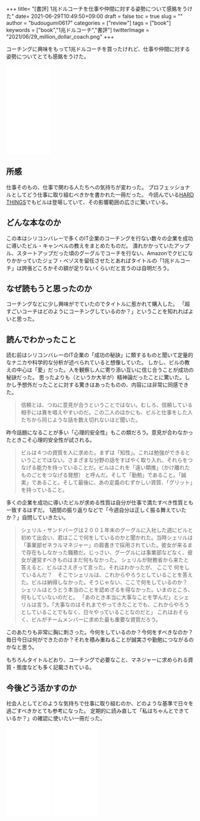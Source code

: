 +++
title= "[書評] 1兆ドルコーチを仕事や仲間に対する姿勢について感銘をうけた"
date= 2021-06-29T10:49:50+09:00
draft = false
toc = true
slug = ""
author = "budougumi0617"
categories = ["review"]
tags = ["book"]
keywords = ["book","1兆ドルコーチ","書評"]
twitterImage = "2021/06/29_million_dollar_coach.png"
+++

コーチングに興味をもって1兆ドルコーチを買ったけれど、仕事や仲間に対する姿勢についてとても感銘をうけた。

<iframe style="width:120px;height:240px;" marginwidth="0" marginheight="0" scrolling="no" frameborder="0" src="//rcm-fe.amazon-adsystem.com/e/cm?lt1=_blank&bc1=000000&IS2=1&bg1=FFFFFF&fc1=000000&lc1=0000FF&t=github.io-22&language=ja_JP&o=9&p=8&l=as4&m=amazon&f=ifr&ref=as_ss_li_til&asins=B07ZCY5BXF&linkId=bcda5af6ac52affa1de717d4c7f97adb"></iframe>

<!--more-->

## 所感
仕事そのもの、仕事で関わる人たちへの気持ちが変わった。
プロフェッショナルとしてどう仕事に取り組むべきかを書かれた一冊だった。
今読んでいる[HARD THINGS](https://www.amazon.co.jp/dp/B00W535LOU)でもビルは登場していて、その影響範囲の広さに驚いている。

## どんな本なのか
この本はシリコンバレーで多くのIT企業のコーチングを行ない数々の企業を成功に導いたビル・キャンベルの教えをまとめたものだ。
潰れかかっていたアップル、スタートアップだった頃のグーグルでコーチを行ない、Amazonでクビになりかかっていたジェフ・ベゾスを留任させたとあればタイトルの「1兆ドルコーチ」は誇張どころかその額が足りないくらいだと言うのは自明だろう。

## なぜ読もうと思ったのか
コーチングなどに少し興味がでていたのでタイトルに惹かれて購入した。
「超すごいコーチはどのようにコーチングしているのか？」ということを知れればよいと思った。

## 読んでわかったこと
読む前はシリコンバレーのIT企業の「成功の秘訣」に類するものと聞いて定量的なナニカや科学的な分析が述べられていると想像していた。
しかし、ビルの教えの中心は「愛」だった。人を観察し人に寄り添い互いに信じ合うことが成功の秘訣だった。
思ったよりも（というか大半が）精神論だったことに驚いた。しかし予想外だったことに対する驚きはあったものの、内容には非常に同感できた。

> 信頼とは、つねに意見が合うということではない。むしろ、信頼している相手には異を唱えやすいのだ。この二人のほかにも、ビルと仕事をした人たちから同じような話を数え切れないほど聞いた。

昨今話題になることが多い「心理的安全性」もこの類だろう。意見が合わなかったときこそ心理的安全性が試される。

> ビルは４つの資質を人に求めた。まずは「知性」。これは勉強ができるということではない。さまざまな分野の話をすばやく取り入れ、それらをつなげる能力を持っていることだ。ビルはこれを「遠い類推」〔かけ離れたものごとをつなげる発想〕 と呼んだ。そして「勤勉」であること。「誠実」であること。そして最後に、あの定義のむずかしい資質、「グリット」を持っていること。

多くの企業を成功に導いたビルが求める性質は自分が仕事で満たすべき性質とも一致するはずだ。
1週間の振り返りなどで「今週自分は正しく振る舞えていたか？」自問していきたい。

> シェリル・サンドバーグは２００１年末のグーグルに入社した週にビルと初めて出会い、君はここで何をしているのかと聞かれた。当時シェリルは「事業部ゼネラルマネジャー」の肩書きで採用されていた。彼女が来るまで存在もしなかった職務だ。じっさい、グーグルには事業部などなく、彼女が運営すべきものはまだ何もなかった。 シェリルが財務省から来たと答えると、ビルはさえぎって言った。それはわかったが、 ここで 何をしているんだ？　そこでシェリルは、これからやろうとしていることを答えた。ビルは納得しなかった。そうじゃない、ここで何をしているのか？　シェリルはとうとう本当のことを認めざるを得なかった。いまのところ、何もしていないのだと。 「あのとき本当に大事なことを学んだ」とシェリルは言う。「大事なのはそれまでやってきたことでも、これからやろうとしていることでもなく、日々やっていることなのだと」 これはおそらく、ビルがチームメンバーに求めた最も重要な資質だろう。

このあたりも非常に胸に刺さった。今何をしているのか？今何をすべきなのか？
毎日今日は何ができたのか？それを積み重ねることが誠実さや勤勉につながるのかなと思う。

もちろんタイトルどおり、コーチングで必要なこと、マネジャーに求められる資質・態度なども多く記載されている。

## 今後どう活かすのか
社会人としてどのような気持ちで仕事に取り組むのか、どのような基準で日々を過ごすべきかとても参考になった。
定期的に読み直して「私はちゃんとできているか？」の確認に使いたい一冊だった。



<iframe style="width:120px;height:240px;" marginwidth="0" marginheight="0" scrolling="no" frameborder="0" src="//rcm-fe.amazon-adsystem.com/e/cm?lt1=_blank&bc1=000000&IS2=1&bg1=FFFFFF&fc1=000000&lc1=0000FF&t=github.io-22&language=ja_JP&o=9&p=8&l=as4&m=amazon&f=ifr&ref=as_ss_li_til&asins=B07ZCY5BXF&linkId=bcda5af6ac52affa1de717d4c7f97adb"></iframe>
<iframe style="width:120px;height:240px;" marginwidth="0" marginheight="0" scrolling="no" frameborder="0" src="//rcm-fe.amazon-adsystem.com/e/cm?lt1=_blank&bc1=000000&IS2=1&bg1=FFFFFF&fc1=000000&lc1=0000FF&t=github.io-22&language=ja_JP&o=9&p=8&l=as4&m=amazon&f=ifr&ref=as_ss_li_til&asins=B00W535LOU&linkId=3914d4d0cf8755998813a4de347099d9"></iframe>